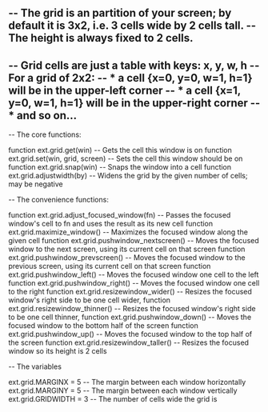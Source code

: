 -- The grid is an partition of your screen; by default it is 3x2, i.e. 3 cells wide by 2 cells tall.
-- The height is always fixed to 2 cells.
--
-- Grid cells are just a table with keys: x, y, w, h
-- For a grid of 2x2:
--   * a cell {x=0, y=0, w=1, h=1} will be in the upper-left corner
--   * a cell {x=1, y=0, w=1, h=1} will be in the upper-right corner
--   * and so on...
--
-- The core functions:

function ext.grid.get(win)                  -- Gets the cell this window is on
function ext.grid.set(win, grid, screen)    -- Sets the cell this window should be on
function ext.grid.snap(win)                 -- Snaps the window into a cell
function ext.grid.adjustwidth(by)           -- Widens the grid by the given number of cells; may be negative

-- The convenience functions:

function ext.grid.adjust_focused_window(fn) -- Passes the focused window's cell to fn and uses the result as its new cell
function ext.grid.maximize_window()         -- Maximizes the focused window along the given cell
function ext.grid.pushwindow_nextscreen()   -- Moves the focused window to the next screen, using its current cell on that screen
function ext.grid.pushwindow_prevscreen()   -- Moves the focused window to the previous screen, using its current cell on that screen
function ext.grid.pushwindow_left()         -- Moves the focused window one cell to the left
function ext.grid.pushwindow_right()        -- Moves the focused window one cell to the right
function ext.grid.resizewindow_wider()      -- Resizes the focused window's right side to be one cell wider,
function ext.grid.resizewindow_thinner()    -- Resizes the focused window's right side to be one cell thinner,
function ext.grid.pushwindow_down()         -- Moves the focused window to the bottom half of the screen
function ext.grid.pushwindow_up()           -- Moves the focused window to the top half of the screen
function ext.grid.resizewindow_taller()     -- Resizes the focused window so its height is 2 cells

-- The variables

ext.grid.MARGINX = 5    -- The margin between each window horizontally
ext.grid.MARGINY = 5    -- The margin between each window vertically
ext.grid.GRIDWIDTH = 3  -- The number of cells wide the grid is
